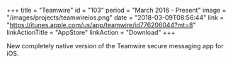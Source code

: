 +++
title = "Teamwire"
id = "103"
period = "March 2016 - Present"
image = "/images/projects/teamwireios.png"
date = "2018-03-09T08:56:44"
link = "https://itunes.apple.com/us/app/teamwire/id776206044?mt=8"
linkActionTitle = "AppStore"
linkAction = "Download"
+++

New completely native version of the Teamwire secure messaging app for iOS. 
